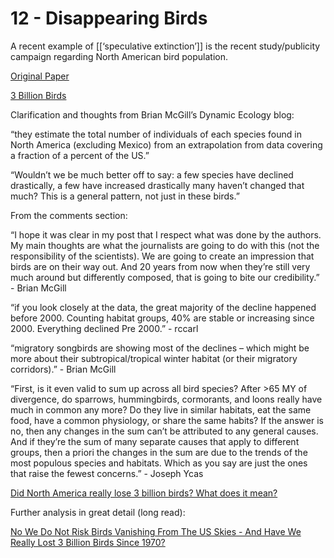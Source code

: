 # 12 - Disappearing Birds

A recent example of [[‘speculative extinction’]] is the recent study/publicity campaign regarding North American bird population.

[Original Paper](https://science.sciencemag.org/content/366/6461/120.full?ijkey=dcWYzH9MGv13I&keytype=ref&siteid=sci)

[3 Billion Birds](https://www.3billionbirds.org/)

Clarification and thoughts from Brian McGill’s Dynamic Ecology blog:

“they estimate the total number of individuals of each species found in North America (excluding Mexico) from an extrapolation from data covering a fraction of a percent of the US.”

“Wouldn’t we be much better off to say: a few species have declined drastically, a few have increased drastically many haven’t changed that much? This is a general pattern, not just in these birds.”

From the comments section:

“I hope it was clear in my post that I respect what was done by the authors. My main thoughts are what the journalists are going to do with this (not the responsibility of the scientists). We are going to create an impression that birds are on their way out. And 20 years from now when they’re still very much around but differently composed, that is going to bite our credibility.” - Brian McGill

“if you look closely at the data, the great majority of the decline happened before 2000. Counting habitat groups, 40% are stable or increasing since 2000. Everything declined Pre 2000.” - rccarl

“migratory songbirds are showing most of the declines – which might be more about their subtropical/tropical winter habitat (or their migratory corridors).” - Brian McGill

“First, is it even valid to sum up across all bird species? After >65 MY of divergence, do sparrows, hummingbirds, cormorants, and loons really have much in common any more? Do they live in similar habitats, eat the same food, have a common physiology, or share the same habits? If the answer is no, then any changes in the sum can’t be attributed to any general causes. And if they’re the sum of many separate causes that apply to different groups, then a priori the changes in the sum are due to the trends of the most populous species and habitats. Which as you say are just the ones that raise the fewest concerns.” - Joseph Ycas

[Did North America really lose 3 billion birds? What does it mean?](https://dynamicecology.wordpress.com/2019/09/20/did-north-america-really-lose-3-billion-birds-what-does-it-mean/)

Further analysis in great detail (long read):

[No We Do Not Risk Birds Vanishing From The US Skies - And Have We Really Lost 3 Billion Birds Since 1970?](https://www.science20.com/robert_walker/no_risk_of_extinction_of_common_birds_in_us_and_have_we_really_lost_3_billion_birds-242037)